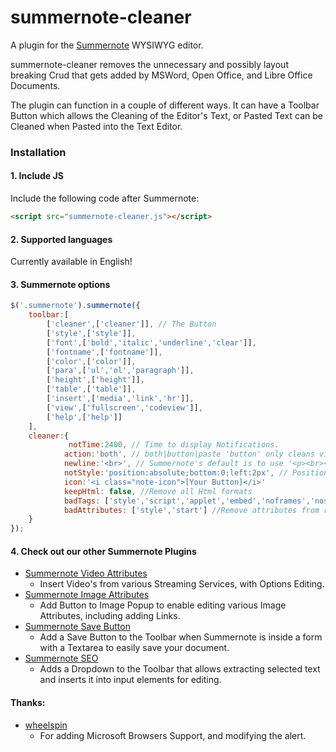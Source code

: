 # summernote-cleaner
A plugin for the [Summernote](https://github.com/summernote/summernote/) WYSIWYG editor.

summernote-cleaner removes the unnecessary and possibly layout breaking Crud that gets added by MSWord, Open Office, and Libre Office Documents.

The plugin can function in a couple of different ways. It can have a Toolbar Button which allows the Cleaning of the Editor's Text, or Pasted Text can be Cleaned when Pasted into the Text Editor.

### Installation

#### 1. Include JS

Include the following code after Summernote:

```html
<script src="summernote-cleaner.js"></script>
```

#### 2. Supported languages

Currently available in English!

#### 3. Summernote options

```javascript
$('.summernote').summernote({
    toolbar:[
        ['cleaner',['cleaner']], // The Button
        ['style',['style']],
        ['font',['bold','italic','underline','clear']],
        ['fontname',['fontname']],
        ['color',['color']],
        ['para',['ul','ol','paragraph']],
        ['height',['height']],
        ['table',['table']],
        ['insert',['media','link','hr']],
        ['view',['fullscreen','codeview']],
        ['help',['help']]
    ],
    cleaner:{
             notTime:2400, // Time to display Notifications.
            action:'both', // both|button|paste 'button' only cleans via toolbar button, 'paste' only clean when pasting content, both does both options.
            newline:'<br>', // Summernote's default is to use '<p><br></p>'
            notStyle:'position:absolute;bottom:0;left:2px', // Position of Notification
            icon:'<i class="note-icon">[Your Button]</i>'
            keepHtml: false, //Remove all Html formats
            badTags: ['style','script','applet','embed','noframes','noscript', 'html'], //Remove full tags with contents
            badAttributes: ['style','start'] //Remove attributes from remaining tags            
    }
});
```

#### 4. Check out our other Summernote Plugins
- [Summernote Video Attributes](https://github.com/StudioJunkyard/summernote-video-attributes)
  - Insert Video's from various Streaming Services, with Options Editing.
- [Summernote Image Attributes](https://github.com/StudioJunkyard/summernote-image-attributes)
  - Add Button to Image Popup to enable editing various Image Attributes, including adding Links.
- [Summernote Save Button](https://github.com/StudioJunkyard/summernote-save-button)
  - Add a Save Button to the Toolbar when Summernote is inside a form with a Textarea to easily save your document.
- [Summernote SEO](https://github.com/StudioJunkyard/summernote-seo)
  - Adds a Dropdown to the Toolbar that allows extracting selected text and inserts it into input elements for editing.
  

#### Thanks:
- [wheelspin](https://github.com/wheelspin)
  - For adding Microsoft Browsers Support, and modifying the alert.
